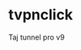 # tvpnclick
Taj tunnel pro v9 
<?php

$json["title"] = "";
$json["message"] = "برای ویرایش این برنامه زحمت زیادی کشیده شده است، لطفا در چنل ما عضو شوید.";
$json["dismissable"] = false;
$json["dismissTxt"] = "رد";
$json["okTxt"] = "عضویت";
$json["okUrl"] = "https://google.com";
$json["status"] = "ok";
die(json_encode($json));
?>
